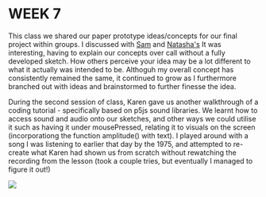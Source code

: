 # WEEK 7 

This class we shared our paper prototype ideas/concepts for our final project within groups. I discussed with [Sam](https://github.com/samanthangsy/codewords) and [Natasha's](https://github.com/natnathania/) It was interesting, having to explain our concepts over call without a fully developed sketch. How others perceive your idea may be a lot different to what it actually was intended to be. Althoguh my overall concept has consistently remained the same, it continued to grow as I furthermore branched out with ideas and brainstormed to further finesse the idea. 

During the second session of class, Karen gave us another walkthrough of a coding tutorial - specifically based on p5js sound libraries. We learnt how to access sound and audio onto our sketches, and other ways we could utilise it such as having it under mousePressed, relating it to visuals on the screen (incorporationg the function amplitude() with text). I played around with a song I was listening to earlier that day by the 1975, and attempted to re-create what Karen had shown us from scratch without rewatching the recording from the lesson (took a couple tries, but eventually I managed to figure it out!)


<img src="music.JPG">
